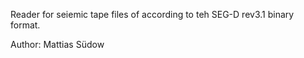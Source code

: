 Reader for seiemic tape files of according to teh SEG-D rev3.1 binary format.

Author: Mattias Südow
